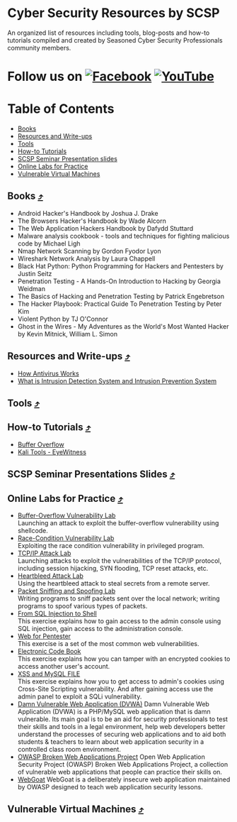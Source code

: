 # Cyber Security Resources by SCSP

An organized list of resources including tools, blog-posts and how-to tutorials compiled and created by Seasoned Cyber Security Professionals community members.

[1.1]: https://i.ibb.co/tHpmq2T/facebook.jpg
[1]: https://www.facebook.com/scspcommunity/
[2.2]: https://i.ibb.co/1nntf1h/youtube.jpg
[2]: https://www.youtube.com/channel/UCK4lNh0lm-N_2BQn66Uk1Xw
# Follow us on [![Facebook][1.1]][1]   [![YouTube][2.2]][2]


Table of Contents
=================
* [Books](#books)
* [Resources and Write-ups](#resources)
* [Tools](#tools)
* [How-to Tutorials](#tutorials)
* [SCSP Seminar Presentation slides](#presentations)
* [Online Labs for Practice](#weblabs)
* [Vulnerable Virtual Machines](#vuln_vms)

<a name="books"></a>
##  Books [⤴](#table-of-contents)
* Android Hacker's Handbook by Joshua J. Drake
* The Browsers Hacker's Handbook by Wade Alcorn 
* The Web Application Hackers Handbook by Dafydd Stuttard
* Malware analysis cookbook - tools and techniques for fighting malicious code by Michael Ligh
* Nmap Network Scanning by Gordon Fyodor Lyon
* Wireshark Network Analysis by Laura Chappell
* Black Hat Python: Python Programming for Hackers and Pentesters by Justin Seitz
* Penetration Testing - A Hands-On Introduction to Hacking by Georgia Weidman
* The Basics of Hacking and Penetration Testing by Patrick Engebretson
* The Hacker Playbook: Practical Guide To Penetration Testing by Peter Kim
* Violent Python by TJ O'Connor
* Ghost in the Wires - My Adventures as the World's Most Wanted Hacker by Kevin Mitnick, William L. Simon

<a name="resources"></a>
##  Resources and Write-ups [⤴](#table-of-contents)
* [How Antivirus Works](https://www.youtube.com/watch?v=nEf5nnHyv4c)
* [What is Intrusion Detection System and Intrusion Prevention System](https://www.youtube.com/watch?v=dy1S_-tZNDs)

<a name="tools"></a>
## Tools [⤴](#table-of-contents)

<a name="tutorials"></a>
## How-to Tutorials [⤴](#table-of-contents)
* [Buffer Overflow](https://www.youtube.com/watch?v=1dL0U2OhvH0&list=PL7yUP1guJz7c6-A-fGo8-CXeAtCWNcj3m)
* [Kali Tools - EyeWitness](https://www.youtube.com/watch?v=x6gRIKlmPto&feature=youtu.be)

<a name="presentations"></a>
##  SCSP Seminar Presentations Slides [⤴](#table-of-contents)

<a name="weblabs"></a>
##  Online Labs for Practice [⤴](#table-of-contents)
* [Buffer-Overflow Vulnerability Lab](http://www.cis.syr.edu/~wedu/seed/Labs_12.04/Software/Buffer_Overflow)<br>
Launching an attack to exploit the buffer-overflow vulnerability using shellcode. 
* [Race-Condition Vulnerability Lab](http://www.cis.syr.edu/~wedu/seed/Labs_12.04/Software/Race_Condition)<br>
Exploiting the race condition vulnerability in privileged program. 
* [TCP/IP Attack Lab](http://www.cis.syr.edu/~wedu/seed/Labs_12.04/Networking/TCPIP)<br>
Launching attacks to exploit the vulnerabilities of the TCP/IP protocol, including session hijacking, SYN flooding, TCP reset attacks, etc.
* [Heartbleed Attack Lab](http://www.cis.syr.edu/~wedu/seed/Labs_12.04/Networking/Heartbleed)<br>
Using the heartbleed attack to steal secrets from a remote server.
* [Packet Sniffing and Spoofing Lab](http://www.cis.syr.edu/~wedu/seed/Labs_12.04/Networking/Sniffing_Spoofing)<br>
Writing programs to sniff packets sent over the local network; writing programs to spoof various types of packets.
* [From SQL Injection to Shell](https://pentesterlab.com/exercises/from_sqli_to_shell)<br>
This exercise explains how to gain access to the admin console using SQL injection, gain access to the administration console. 
* [Web for Pentester](https://pentesterlab.com/exercises/web_for_pentester)<br>
This exercise is a set of the most common web vulnerabilities.
* [Electronic Code Book](https://pentesterlab.com/exercises/ecb)<br>
This exercise explains how you can tamper with an encrypted cookies to access another user's account.
* [XSS and MySQL FILE](https://pentesterlab.com/exercises/xss_and_mysql_file)<br>
This exercise explains how you to get access to admin's cookies using Cross-Site Scripting vulnerability. And after gaining access use the admin panel to exploit a SQLi vulnerability.
* [Damn Vulnerable Web Application (DVWA)](https://github.com/ethicalhack3r/DVWA)
Damn Vulnerable Web Application (DVWA) is a PHP/MySQL web application that is damn vulnerable. Its main goal is to be an aid for security professionals to test their skills and tools in a legal environment, help web developers better understand the processes of securing web applications and to aid both students & teachers to learn about web application security in a controlled class room environment.
* [OWASP Broken Web Applications Project](https://sourceforge.net/projects/owaspbwa/files/1.2/)
Open Web Application Security Project (OWASP) Broken Web Applications Project, a collection of vulnerable web applications that people can practice their skills on.
* [WebGoat](https://github.com/WebGoat/WebGoat)
WebGoat is a deliberately insecure web application maintained by OWASP designed to teach web application security lessons.


<a name="vuln_vms"></a>
##  Vulnerable Virtual Machines [⤴](#table-of-contents)

